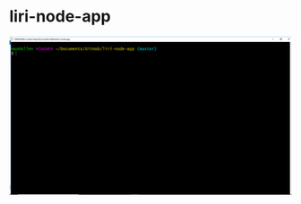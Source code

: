# liri-node-app


![alt text](https://raw.githubusercontent.com/donxiya/liri-node-app/master/screen_shots/default.png)
